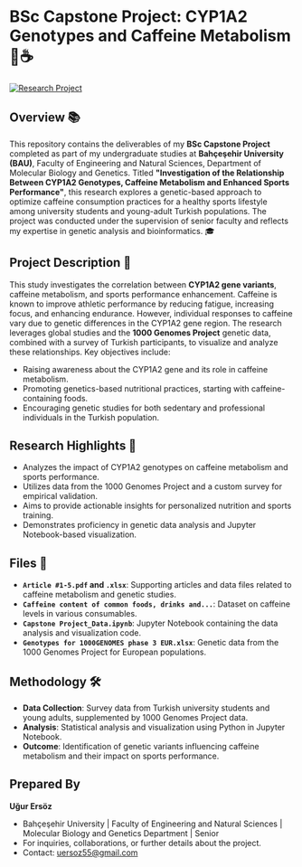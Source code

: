 # BSc Capstone Project: CYP1A2 Genotypes and Caffeine Metabolism 🧬☕
[![Research Project](https://img.shields.io/badge/Research-BSc%20Capstone-blue)](https://github.com/ugrersoz/bsc-capstone-project)

## Overview 📚
This repository contains the deliverables of my **BSc Capstone Project** completed as part of my undergraduate studies at **Bahçeşehir University (BAU)**, Faculty of Engineering and Natural Sciences, Department of Molecular Biology and Genetics. Titled **"Investigation of the Relationship Between CYP1A2 Genotypes, Caffeine Metabolism and Enhanced Sports Performance"**, this research explores a genetic-based approach to optimize caffeine consumption practices for a healthy sports lifestyle among university students and young-adult Turkish populations. The project was conducted under the supervision of senior faculty and reflects my expertise in genetic analysis and bioinformatics. 🎓

## Project Description 🌟
This study investigates the correlation between **CYP1A2 gene variants**, caffeine metabolism, and sports performance enhancement. Caffeine is known to improve athletic performance by reducing fatigue, increasing focus, and enhancing endurance. However, individual responses to caffeine vary due to genetic differences in the CYP1A2 gene region. The research leverages global studies and the **1000 Genomes Project** genetic data, combined with a survey of Turkish participants, to visualize and analyze these relationships. Key objectives include:
- Raising awareness about the CYP1A2 gene and its role in caffeine metabolism.
- Promoting genetics-based nutritional practices, starting with caffeine-containing foods.
- Encouraging genetic studies for both sedentary and professional individuals in the Turkish population.

## Research Highlights 🔬
- Analyzes the impact of CYP1A2 genotypes on caffeine metabolism and sports performance.
- Utilizes data from the 1000 Genomes Project and a custom survey for empirical validation.
- Aims to provide actionable insights for personalized nutrition and sports training.
- Demonstrates proficiency in genetic data analysis and Jupyter Notebook-based visualization.

## Files 📂
- **`Article #1-5.pdf` and `.xlsx`**: Supporting articles and data files related to caffeine metabolism and genetic studies.
- **`Caffeine content of common foods, drinks and...`**: Dataset on caffeine levels in various consumables.
- **`Capstone Project_Data.ipynb`**: Jupyter Notebook containing the data analysis and visualization code.
- **`Genotypes for 1000GENOMES phase 3 EUR.xlsx`**: Genetic data from the 1000 Genomes Project for European populations.

## Methodology 🛠️
- **Data Collection**: Survey data from Turkish university students and young adults, supplemented by 1000 Genomes Project data.
- **Analysis**: Statistical analysis and visualization using Python in Jupyter Notebook.
- **Outcome**: Identification of genetic variants influencing caffeine metabolism and their impact on sports performance.

## Prepared By
**Uğur Ersöz**
- Bahçeşehir University | Faculty of Engineering and Natural Sciences | Molecular Biology and Genetics Department | Senior
- For inquiries, collaborations, or further details about the project.
- Contact: uersoz55@gmail.com



